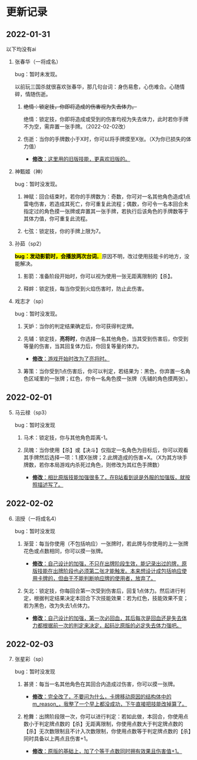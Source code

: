 # 更新记录

## 2022-01-31

以下均没有ai

1. 张春华（一将成名）
   
   bug：暂时未发现。
   
   以前玩三国杀就很喜欢张春华，那几句台词：身伤易愈，心伤难合。心随情碎，情随伤逝。
   
   1. ~~绝情：锁定技，你即将造成的伤害视为失去体力。~~
      
      绝情：锁定技，你即将造成或受到的伤害均视为失去体力，此时若你手牌不为空，需弃置一张手牌。（2022-02-02改）
   
   2. 伤逝：当你的手牌数小于X时，你可以将手牌摸至X张。（X为你已损失的体力值）
      
      - <u>**修改**：这里用的旧版技能，更喜欢旧版的。</u>

2. 神甄姬（神）
   
   bug：暂时没发现。
   
   1. 神赋：回合结束时，若你的手牌数为：奇数，你可对一名其他角色造成1点雷电伤害，若造成其死亡，你可重复此流程；偶数，你可令一名本回合未指定过的角色摸一张牌或弃置其一张手牌，若执行后该角色的手牌数等于其体力值，你可重复此流程。
   
   2. 七弦：锁定技，你的手牌上限为7。

3. 孙茹（sp2）
   
   <mark>**bug：发动影箭时，会播放两次台词**。</mark>原因不明，改过使用技能卡的地方，没能解决。
   
   1. 影箭：准备阶段开始时，你可以视为使用一张无距离限制的【杀】。
   
   2. 释衅：锁定技，每当你受到火焰伤害时，防止此伤害。

4. 戏志才（sp）
   
   bug：暂时没发现。
   
   1. 天妒：当你的判定结果确定后，你可获得判定牌。 
   
   2. 先辅：锁定技，**亮将时**，你选择一名其他角色，当其受到伤害后，你受到等量的伤害，当其回复体力后，你回复等量的体力。
      
      - <u>**修改**：游戏开始时改为了亮将时。</u>
   
   3. 筹策：当你受到1点伤害后，你可以判定，若结果为：黑色，你弃置一名角色区域里的一张牌；红色，你令一名角色摸一张牌（先辅的角色摸两张）。

## 2022-02-01

5. 马云禄（sp3）
   
   bug：暂时没发现
   
   1. 马术：锁定技，你与其他角色距离-1。
   
   2. 凤魄：当你使用【杀】或【决斗】仅指定一名角色为目标后，你可以观看其手牌然后选择一项：1.摸X张牌；2.此牌造成的伤害+X。（X为其方块手牌数，若你本局游戏内杀死过角色，则修改为其红色手牌数）
      
      - <u>**修改**：相比原版技能加强很多了，在B站看到说是外服的加强版，就按照描述写了。</u>

## 2022-02-02

6. 沮授（一将成名4）
   
   bug：暂时没发现
   
   1. 渐营：每当你使用（不包括响应）一张牌时，若此牌与你使用的上一张牌花色或点数相同，你可以摸一张牌。
      
      - <u>**修改**：自己设计的加强，不只在出牌阶段生效，能记录出过的牌，原版技能在出牌阶段也必须第二张才能触发。本来想设计成包括响应使用卡牌的，但由于不能判断响应牌的使用者，放弃了。</u>
   
   2. 矢北：锁定技，你每回合第一次受到伤害后，回复1点体力。然后进行判定，根据判定结果决定本回合下次技能效果：若为红色，技能效果不变；若为黑色，改为失去1点体力。
      
      - <u>**修改**：自己设计的加强，第一次必回血，其后每次是回血还是失去体力都根据前一次的判定来决定，起码比原版的必定失去体力强吧。</u>

## 2022-02-03

7. 张星彩（sp）
   
   bug：暂时没发现
   
   1. 甚贤：每当一名其他角色在其回合内造成过伤害，你可以摸一张牌。
      
      - <u>**修改**：完全改了，不要问为什么，卡牌移动原因的结构体中的m_reason_，我整了一个早上都没成功，下午直接把技能改掉算了。</u>
   
   2. 枪舞：出牌阶段限一次，你可以进行判定：若如此做，本回合，你使用点数小于判定牌点数的【杀】无距离限制，你使用点数大于判定牌点数的【杀】无次数限制且不计入次数限制，你使用点数等于判定牌点数的【杀】同时具备以上两点且伤害+1。
      
      - <u>**修改**：原版的基础上，加了个等于点数同时拥有效果且伤害值+1。</u>
